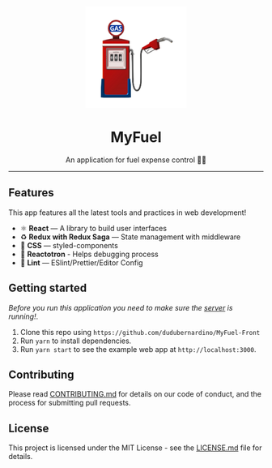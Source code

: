 <div style="margin: 0 auto">
  <h1 align="center">
  <br>
    <img src="petrol-station.png" alt="MyFuel" width="200" height="200">
  <br>
  <br>
  MyFuel
  </h1>

  <p align="center"> An application for fuel expense control 🚗⛽</p>
</div>
<hr />

## Features

This app features all the latest tools and practices in web development!

- ⚛ **React** — A library to build user interfaces
- ♻ **Redux with Redux Saga** — State management with middleware
- 💅 **CSS** — styled-components
- 🌸 **Reactotron** - Helps debugging process
- 💖 **Lint** — ESlint/Prettier/Editor Config

## Getting started

_Before you run this application you need to make sure the [server](https://github.com/dudubernardino/MyFuel-Api) is running!_.

1. Clone this repo using `https://github.com/dudubernardino/MyFuel-Front`
2. Run `yarn` to install dependencies.<br />
3. Run `yarn start` to see the example web app at `http://localhost:3000`.

## Contributing

Please read [CONTRIBUTING.md](CONTRIBUTING.md) for details on our code of conduct, and the process for submitting pull requests.

## License

This project is licensed under the MIT License - see the [LICENSE.md](LICENSE.md) file for details.